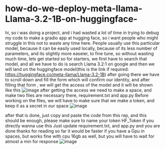 # how-do-we-deploy-meta-llama-Llama-3.2-1B-on-huggingface-
hi, so i was doing  a project, and i had wasted a lot of time in trying to debug my code  to make a gradio app at hugging face, so i want people who might struggle in this not to waste any time here. 
People usually use this particular model, because it can be easily used locally, because of its less number of parameters, and its slightly more easeier, to fine tune, so without wasting much time, lets get started 
so for starters, we first have to search that model, and all we have to do is search Llama 3.2:1 on google and then we will land on the huggingface model(this is the link if required: https://huggingface.co/meta-llama/Llama-3.2-1B)
after going there we have to scroll down and fill the form which will confirm our identity, and after filling that form , we will get the access of the model and it will be shown like this ![image](https://github.com/user-attachments/assets/387b33bb-c52b-4be5-b186-020c2d102f88)
after getting the access we need to make a space, and make two files are necessary there, requirement.txt and app.py
Before working on the files, we will have to make sure that we make a token, and keep it as a secret in our space
![image](https://github.com/user-attachments/assets/506ddf74-9e08-45a0-b2e6-4a26931413a8)


after that is done, just copy and paste the code from this rep, and this should be enough, please make sure to name your token HF_Token if you directly wanna use this
Just update requirement.txt, and app.py and you are done
thanks for reading so far
it would be faster if you have a Gpu in spaces, but works fine with cpu 16gb as well, but you will have to wait for atmost a min for response 
![image](https://github.com/user-attachments/assets/70047827-e51f-4619-81a3-588d3f2a3a6a)

